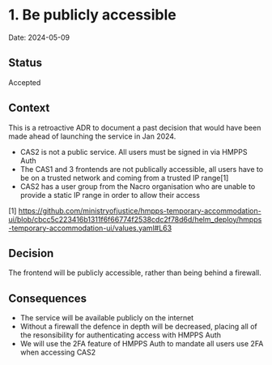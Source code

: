 
# 1. Be publicly accessible

Date: 2024-05-09

## Status

Accepted

## Context

This is a retroactive ADR to document a past decision that would have been made
ahead of launching the service in Jan 2024.

- CAS2 is not a public service. All users must be signed in via HMPPS Auth
- The CAS1 and 3 frontends are not publically accessible, all users have to be
  on a trusted network and coming from a trusted IP range[1]
- CAS2 has a user group from the Nacro organisation who are unable to provide a
  static IP range in order to allow their access

[1]
<https://github.com/ministryofjustice/hmpps-temporary-accommodation-ui/blob/cbcc5c223416b1311f6f66774f2538cdc2f78d6d/helm_deploy/hmpps-temporary-accommodation-ui/values.yaml#L63>

## Decision

The frontend will be publicly accessible, rather than being behind a firewall.

## Consequences

- The service will be available publicly on the internet
- Without a firewall the defence in depth will be decreased, placing all of the
resonsibility for authenticating access with HMPPS Auth
- We will use the 2FA feature of HMPPS Auth to mandate all users use 2FA when
  accessing CAS2
